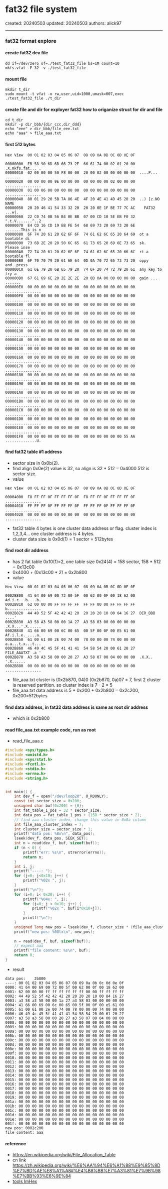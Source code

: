 # fat32 file system

created: 20240503 updated: 20240503 authors: alick97

---

### fat32 format explore


#### create fat32 dev file

```
dd if=/dev/zero of=./test_fat32_file bs=1M count=10
mkfs.vfat -F 32 -v ./test_fat32_file
```

#### mount file
```
mkdir t_dir
sudo mount -t vfat -o rw,user,uid=1000,umask=007,exec ./test_fat32_file ./t_dir
```

#### create file and dir for exployer fat32 how to origanize struct for dir and file
```
cd t_dir
mkdir -p dir_bbb/{dir_ccc,dir_ddd}
echo "eee" > dir_bbb/file_eee.txt
echo "aaa" > file_aaa.txt
```

#### first 512 bytes
```
Hex View  00 01 02 03 04 05 06 07  08 09 0A 0B 0C 0D 0E 0F
 
00000000  EB 58 90 6D 6B 66 73 2E  66 61 74 00 02 01 20 00  .X.mkfs.fat... .
00000010  02 00 00 00 50 F8 00 00  20 00 02 00 00 00 00 00  ....P... .......
00000020  00 00 00 00 9E 00 00 00  00 00 00 00 02 00 00 00  ................
00000030  01 00 06 00 00 00 00 00  00 00 00 00 00 00 00 00  ................
00000040  80 01 29 20 5B 7A 86 4E  4F 20 4E 41 4D 45 20 20  ..) [z.NO NAME  
00000050  20 20 46 41 54 33 32 20  20 20 0E 1F BE 77 7C AC    FAT32   ...w|.
00000060  22 C0 74 0B 56 B4 0E BB  07 00 CD 10 5E EB F0 32  ".t.V.......^..2
00000070  E4 CD 16 CD 19 EB FE 54  68 69 73 20 69 73 20 6E  .......This is n
00000080  6F 74 20 61 20 62 6F 6F  74 61 62 6C 65 20 64 69  ot a bootable di
00000090  73 6B 2E 20 20 50 6C 65  61 73 65 20 69 6E 73 65  sk.  Please inse
000000A0  72 74 20 61 20 62 6F 6F  74 61 62 6C 65 20 66 6C  rt a bootable fl
000000B0  6F 70 70 79 20 61 6E 64  0D 0A 70 72 65 73 73 20  oppy and..press 
000000C0  61 6E 79 20 6B 65 79 20  74 6F 20 74 72 79 20 61  any key to try a
000000D0  67 61 69 6E 20 2E 2E 2E  20 0D 0A 00 00 00 00 00  gain ... .......
000000E0  00 00 00 00 00 00 00 00  00 00 00 00 00 00 00 00  ................
000000F0  00 00 00 00 00 00 00 00  00 00 00 00 00 00 00 00  ................
00000100  00 00 00 00 00 00 00 00  00 00 00 00 00 00 00 00  ................
00000110  00 00 00 00 00 00 00 00  00 00 00 00 00 00 00 00  ................
00000120  00 00 00 00 00 00 00 00  00 00 00 00 00 00 00 00  ................
00000130  00 00 00 00 00 00 00 00  00 00 00 00 00 00 00 00  ................
00000140  00 00 00 00 00 00 00 00  00 00 00 00 00 00 00 00  ................
00000150  00 00 00 00 00 00 00 00  00 00 00 00 00 00 00 00  ................
00000160  00 00 00 00 00 00 00 00  00 00 00 00 00 00 00 00  ................
00000170  00 00 00 00 00 00 00 00  00 00 00 00 00 00 00 00  ................
00000180  00 00 00 00 00 00 00 00  00 00 00 00 00 00 00 00  ................
00000190  00 00 00 00 00 00 00 00  00 00 00 00 00 00 00 00  ................
000001A0  00 00 00 00 00 00 00 00  00 00 00 00 00 00 00 00  ................
000001B0  00 00 00 00 00 00 00 00  00 00 00 00 00 00 00 00  ................
000001C0  00 00 00 00 00 00 00 00  00 00 00 00 00 00 00 00  ................
000001D0  00 00 00 00 00 00 00 00  00 00 00 00 00 00 00 00  ................
000001E0  00 00 00 00 00 00 00 00  00 00 00 00 00 00 00 00  ................
000001F0  00 00 00 00 00 00 00 00  00 00 00 00 00 00 55 AA  ..............U.
```

#### find fat32 table #1 address
- sector size in 0x0b(2).
- find align 0x0e(2) value is 32, so align is 32 * 512 = 0x4000  512 is sector size.
- value  

```
Hex View  00 01 02 03 04 05 06 07  08 09 0A 0B 0C 0D 0E 0F
 
00004000  F8 FF FF 0F FF FF FF 0F  F8 FF FF 0F FF FF FF 0F  ................
00004010  FF FF FF 0F FF FF FF 0F  FF FF FF 0F FF FF FF 0F  ................
00004020  00 00 00 00 00 00 00 00  00 00 00 00 00 00 00 00  ................
```
- fat32 table 4 bytes is one cluster data address or flag.   cluster index is 1,2,3,4... one cluster address is 4 bytes.
- cluster data size is 0x0d(1) = 1 sector = 512bytes	

#### find root dir address
- has 2 fat table 0x10(1)=2, one table size 0x24(4) = 158 sector, 158 * 512 = 0x13c00
- 0x4000 + (0x13c00 * 2) = 0x2b800
- value

```
Hex View  00 01 02 03 04 05 06 07  08 09 0A 0B 0C 0D 0E 0F
 
0002B800  41 64 00 69 00 72 00 5F  00 62 00 0F 00 18 62 00  Ad.i.r._.b....b.
0002B810  62 00 00 00 FF FF FF FF  FF FF 00 00 FF FF FF FF  b...............
0002B820  44 49 52 5F 42 42 42 20  20 20 20 10 00 84 16 27  DIR_BBB    ....'
0002B830  A3 58 A3 58 00 00 1A 27  A3 58 03 00 00 00 00 00  .X.X...'.X......
0002B840  41 66 00 69 00 6C 00 65  00 5F 00 0F 00 E5 61 00  Af.i.l.e._....a.
0002B850  61 00 61 00 2E 00 74 00  78 00 00 00 74 00 00 00  a.a...t.x...t...
0002B860  46 49 4C 45 5F 41 41 41  54 58 54 20 00 61 20 27  FILE_AAATXT .a '
0002B870  A3 58 A3 58 00 00 20 27  A3 58 07 00 04 00 00 00  .X.X.. '.X......
0002B880  00 00 00 00 00 00 00 00  00 00 00 00 00 00 00 00  ................
```
- file_aaa.txt cluster is (0x2b870, 04)0 (0x2b870, 0a)07   = 7, first 2 cluster is reserved partition. so cluster index is 7 - 2 = 5
- file_aaa.txt data address is 5 * 0x200 + 0x2b800 = 0x2c200, 0x200=512bytes


#### find data address, in fat32 data address is same as root dir address
- which is 0x2b800


#### read file_aaa.txt example code, run as root
- read_file_aaa.c

```c
#include <sys/types.h>
#include <unistd.h>
#include <sys/stat.h>
#include <fcntl.h>
#include <stdio.h>
#include <errno.h>
#include <string.h>


int main() {
    int dev_f = open("/dev/loop20", O_RDONLY);
    const int sector_size = 0x200;
    unsigned char buf[0x200] = {0};
    int fat_table_1_pos = 32 * sector_size;
    int data_pos = fat_table_1_pos + (158 * sector_size * 2);
    // find aaa cluster index, change this value in 0x0a column
    int file_aaa_cluster_index = 7;
    int cluster_size = sector_size * 1;
    printf("data pos: %8x\n", data_pos);
    lseek(dev_f, data_pos, SEEK_SET);
    int n = read(dev_f, buf, sizeof(buf));
    if (n < 0) {
        printf("err: %s\n", strerror(errno));
        return n;
    }
    int i, j;
    printf("----: ");
    for (j=0; j<0x10; j++) {
        printf("%02x ", j);
    }
    printf("\n");
    for (i=0; i< 0x20; i++) {
        printf("%04x: ", i);
        for (j=0; j < 0x10; j++) {
            printf("%02x ", buf[i*0x10+j]);
        }
        printf("\n");
    }
    unsigned long new_pos = lseek(dev_f, cluster_size * (file_aaa_cluster_index - 2) - sector_size, SEEK_CUR);
    printf("new pos: %08lx\n", new_pos);
    
    n = read(dev_f, buf, sizeof(buf));
    // expect aaa
    printf("file content: %s\n", buf);
    return 0;
}
```
- result

```
data pos:    2b800
----: 00 01 02 03 04 05 06 07 08 09 0a 0b 0c 0d 0e 0f 
0000: 41 64 00 69 00 72 00 5f 00 62 00 0f 00 18 62 00 
0001: 62 00 00 00 ff ff ff ff ff ff 00 00 ff ff ff ff 
0002: 44 49 52 5f 42 42 42 20 20 20 20 10 00 84 16 27 
0003: a3 58 a3 58 00 00 1a 27 a3 58 03 00 00 00 00 00 
0004: 41 66 00 69 00 6c 00 65 00 5f 00 0f 00 e5 61 00 
0005: 61 00 61 00 2e 00 74 00 78 00 00 00 74 00 00 00 
0006: 46 49 4c 45 5f 41 41 41 54 58 54 20 00 61 20 27 
0007: a3 58 a3 58 00 00 20 27 a3 58 07 00 04 00 00 00 
0008: 00 00 00 00 00 00 00 00 00 00 00 00 00 00 00 00 
0009: 00 00 00 00 00 00 00 00 00 00 00 00 00 00 00 00 
000a: 00 00 00 00 00 00 00 00 00 00 00 00 00 00 00 00 
000b: 00 00 00 00 00 00 00 00 00 00 00 00 00 00 00 00 
000c: 00 00 00 00 00 00 00 00 00 00 00 00 00 00 00 00 
000d: 00 00 00 00 00 00 00 00 00 00 00 00 00 00 00 00 
000e: 00 00 00 00 00 00 00 00 00 00 00 00 00 00 00 00 
000f: 00 00 00 00 00 00 00 00 00 00 00 00 00 00 00 00 
0010: 00 00 00 00 00 00 00 00 00 00 00 00 00 00 00 00 
0011: 00 00 00 00 00 00 00 00 00 00 00 00 00 00 00 00 
0012: 00 00 00 00 00 00 00 00 00 00 00 00 00 00 00 00 
0013: 00 00 00 00 00 00 00 00 00 00 00 00 00 00 00 00 
0014: 00 00 00 00 00 00 00 00 00 00 00 00 00 00 00 00 
0015: 00 00 00 00 00 00 00 00 00 00 00 00 00 00 00 00 
0016: 00 00 00 00 00 00 00 00 00 00 00 00 00 00 00 00 
0017: 00 00 00 00 00 00 00 00 00 00 00 00 00 00 00 00 
0018: 00 00 00 00 00 00 00 00 00 00 00 00 00 00 00 00 
0019: 00 00 00 00 00 00 00 00 00 00 00 00 00 00 00 00 
001a: 00 00 00 00 00 00 00 00 00 00 00 00 00 00 00 00 
001b: 00 00 00 00 00 00 00 00 00 00 00 00 00 00 00 00 
001c: 00 00 00 00 00 00 00 00 00 00 00 00 00 00 00 00 
001d: 00 00 00 00 00 00 00 00 00 00 00 00 00 00 00 00 
001e: 00 00 00 00 00 00 00 00 00 00 00 00 00 00 00 00 
001f: 00 00 00 00 00 00 00 00 00 00 00 00 00 00 00 00 
new pos: 0002c200
file content: aaa

```

#### reference
- https://en.wikipedia.org/wiki/File_Allocation_Table
- cn link https://zh.wikipedia.org/wiki/%E6%AA%94%E6%A1%88%E9%85%8D%E7%BD%AE%E8%A1%A8#%E4%B8%BB%E7%A3%81%E7%9B%98%E7%BB%93%E6%9E%84
- [tools ImHex](https://github.com/WerWolv/ImHex?tab=readme-ov-file)
